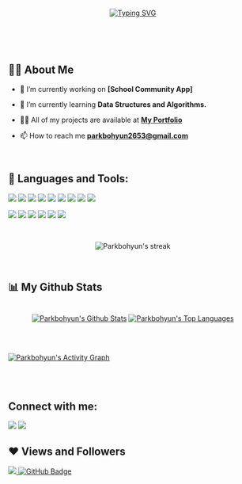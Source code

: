 <div align="center">
<br><br><br>


[![Typing SVG](https://readme-typing-svg.herokuapp.com?font=Chewy&color=FF5779&size=45&center=true&vCenter=true&width=404&height=53&lines=%E3%80%80%E3%80%80Hello!%2C+I'm+Bohyun.+%E3%80%80%E3%80%80)](https://git.io/typing-svg)

<br><br><br>
</div>
  
<!-- <p align="center"><a href="https://github.com/parkbohyun/"><img width="80%" alt="Hello, I'm Bohyun I do open source!" src="./readme-header.png" /></a></p> -->
  
## 🙋‍♂️ About Me

- 🔭 I’m currently working on **[School Community App]**

- 🌱 I’m currently learning **Data Structures and Algorithms.**

- 👨‍💻 All of my projects are available at **[My Portfolio](https://github.com/parkbohyun)**

- 📫 How to reach me **parkbohyun2653@gmail.com**
  
&nbsp;

## 🚀 Languages and Tools:

<p align="left"> 
  <img src="https://img.shields.io/badge/Java-ED8B00?style=for-the-badge&logo=java&logoColor=white" /> <!--JAVA-->
  <img src="https://img.shields.io/badge/JavaScript-323330?style=for-the-badge&logo=javascript&logoColor=F7DF1E" /> <!--JS-->
  <img src="https://img.shields.io/badge/Python-FFD43B?style=for-the-badge&logo=python&logoColor=blue" /> <!--PYTHON-->
  <img src="https://img.shields.io/badge/Kotlin-0095D5?&style=for-the-badge&logo=kotlin&logoColor=white" /> <!--KOTLIN-->
  <img src="https://img.shields.io/badge/HTML5-E34F26?style=for-the-badge&logo=html5&logoColor=white" /> <!--HTML5-->
  <img src="https://img.shields.io/badge/CSS3-1572B6?style=for-the-badge&logo=css3&logoColor=white" /> <!--CSS3-->
  <img src="https://img.shields.io/badge/PHP-777BB4?style=for-the-badge&logo=php&logoColor=white" /> <!--PHP-->
  <img src ="https://img.shields.io/badge/Oracle-F80000?style=for-the-badge&logo=oracle&logoColor=black" /> <!--ORACLE-->
  <img src ="https://img.shields.io/badge/Apache-D22128?style=for-the-badge&logo=Apache&logoColor=white" /> <!--APACHE-->
</p>

<p aling="left">
  <img src="https://img.shields.io/badge/Eclipse-2C2255?style=for-the-badge&logo=eclipse&logoColor=white" /> <!--ECLIPS-->
  <img src="https://img.shields.io/badge/IntelliJ_IDEA-000000.svg?style=for-the-badge&logo=intellij-idea&logoColor=white" /> <!--INTELLIJ-->
  <img src="https://img.shields.io/badge/PyCharm-000000.svg?&style=for-the-badge&logo=PyCharm&logoColor=white" /> <!--PYCHAM-->
  <img src="https://img.shields.io/badge/Visual_Studio-5C2D91?style=for-the-badge&logo=visual%20studio&logoColor=white" /> <!--VISUALSTUDIO-->
  <img src="https://img.shields.io/badge/Visual_Studio_Code-0078D4?style=for-the-badge&logo=visual%20studio%20code&logoColor=white" /> <!--VISUALSTUDIO-->
  <img src="https://img.shields.io/badge/Notepad++-90E59A.svg?style=for-the-badge&logo=notepad%2B%2B&logoColor=black" /> <!--NOTEPAD++-->
</p>

<br/>

<p align="center">
  <img title="🔥" alt="Parkbohyun's streak" src="https://github-readme-streak-stats.herokuapp.com/?user=Parkbohyun&theme=black-ice&hide_border=true&stroke=0000&background=0D1117"/>
</p>

&nbsp;

## 📊 My Github Stats

<p align="center">
  <br/>
  <a href="https://github-readme-stats.vercel.app/api?username=Parkbohyun&show_icons=true&count_private=true&theme=react&hide_border=true&bg_color=0D1117"><img alt="Parkbohyun's Github Stats" src="https://github-readme-stats.vercel.app/api?username=Parkbohyun&show_icons=true&count_private=true&theme=react&hide_border=true&bg_color=0D1117" /></a>
  <a href="https://github-readme-stats.vercel.app/api/top-langs/?username=Parkbohyun&langs_count=8&count_private=true&layout=compact&theme=react&hide_border=true&bg_color=0D1117"><img alt="Parkbohyun's Top Languages" src="https://github-readme-stats.vercel.app/api/top-langs/?username=Parkbohyun&langs_count=8&count_private=true&layout=compact&theme=react&hide_border=true&bg_color=0D1117" /></a>
  <br/>
</p>

<br/>
<br/>

<a href="https://github.com/Parkbohyun/github-readme-activity-graph"><img alt="Parkbohyun's Activity Graph" src="https://activity-graph.herokuapp.com/graph?username=Parkbohyun&bg_color=0D1117&color=5BCDEC&line=5BCDEC&point=FFFFFF&hide_border=true" /></a>

<br/>
<br/>

## Connect with me:
<p align="left">

<a href = "https://open.kakao.com/o/sZeimc4c"><img src="https://img.icons8.com/color/48/000000/kakaotalk.png"/></a>
<a href = "https://www.instagram.com/bo._.h.05/"><img src="https://img.icons8.com/fluent/48/000000/instagram-new.png"/></a>


</p>

## ❤ Views and Followers
<a href="https://komarev.com/ghpvc/?username=parkbohyun&color=A566FF&style=flat-plastic">
    <img src="https://komarev.com/ghpvc/?username=parkbohyun&color=A566FF&style=flat-plastic">
</a>
<a href="https://github.com/Parkbohyun?tab=followers">
    <img src="https://img.shields.io/github/followers/Parkbohyun?label=Followers&style=social" alt="GitHub Badge"></a>
